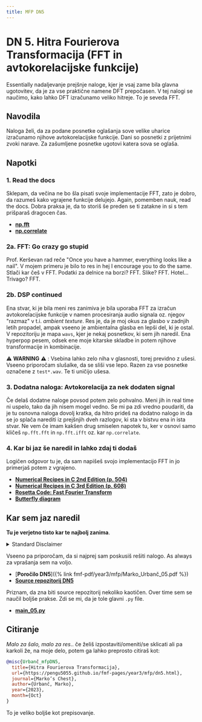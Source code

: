 ```yaml
---
title: MFP DN5
---
```

# DN 5. Hitra Fourierova Transformacija (FFT in avtokorelacijske funkcije)
  
Essentially nadaljevanje prejšnje naloge, kjer je vsaj zame bila glavna ugotovitev, da je za vse praktične namene DFT prepočasen. V tej nalogi se naučimo, kako lahko DFT izračunamo veliko hitreje. To je seveda FFT.

## Navodila
Naloga želi, da za podane posnetke oglašanja sove velike uharice izračunamo njihove avtokorelacijske funkcije. Dani so posnetki z prijetnimi zvoki narave. Za zašumljene posnetke ugotovi katera sova se oglaša.

## Napotki

### 1. Read the docs
Sklepam, da večina ne bo šla pisati svoje implementacije FFT, zato je dobro, da razumeš kako vgrajene funkcije delujejo. Again, pomemben nauk, read the docs. Dobra praksa je, da to storiš še preden se ti zatakne in si s tem prišparaš dragocen čas.

* [**np.fft**](https://numpy.org/doc/stable/reference/routines.fft.html)
* [**np.correlate**](https://numpy.org/doc/stable/reference/generated/numpy.correlate.html)

### 2a. FFT: Go crazy go stupid
Prof. Kerševan rad reče "Once you have a hammer, everything looks like a nail". V mojem primeru je bilo to res in hej I encourage you to do the same. Stlači kar češ v FFT. Podatki za delnice na borzi? FFT. Slike? FFT. Hotel... Trivago? FFT.

### 2b. DSP continued
Ena stvar, ki je bila meni res zanimiva je bila uporaba FFT za izračun avtokorelacijske funkcije v namen procesiranja audio signala oz. njegov "razmaz" v t.i. *ambient texture*. Res je, da je moj okus za glasbo v zadnjih letih propadel, ampak vseeno je ambientalna glasba en lepši del, ki je ostal.
V repozitoriju je mapa `wavs`, kjer je nekaj posnetkov, ki sem jih naredil. Ena hyperpop pesem, odsek ene moje kitarske skladbe in potem njihove transformacije in kombinacije.

⚠️ **WARNING** ⚠️ : Vsebina lahko zelo niha v glasnosti, torej previdno z ušesi. Vseeno priporočam slušalke, da se sliši vse lepo. Razen za vse posnetke označene z `test*.wav`. Te ti uničijo ušesa.

### 3. Dodatna naloga: Avtokorelacija za nek dodaten signal
Če delaš dodatne naloge povsod potem zelo pohvalno. Meni jih in real time ni uspelo, tako da jih nisem mogel vedno. Se mi pa zdi vredno poudariti, da je tu osnovna naloga dovolj kratka, da hitro prideš na dodatno nalogo in da se jo splača narediti iz prejšnjih dveh razlogov, ki sta v bistvu ena in ista stvar. Ne vem če imam kakšen drug smiselen napotek tu, ker v osnovi samo kličeš `np.fft.fft` in `np.fft.ifft` oz. kar `np.correlate`.

### 4. Kar bi jaz še naredil in lahko zdaj ti dodaš
Logičen odgovor tu je, da sam napišeš svojo implementacijo FFT in jo primerjaš potem z vgrajeno. 

* [**Numerical Recipes in C 2nd Edition (p. 504)**](http://www.grad.hr/nastava/gs/prg/NumericalRecipesinC.pdf)
* [**Numerical Recipes in C 3rd Edition (p. 608)**](http://numerical.recipes/book.html)
* [**Rosetta Code: Fast Fourier Transform**](https://www.rosettacode.org/wiki/Fast_Fourier_transform#Python)
* [**Butterfly diagram**](https://en.wikipedia.org/wiki/Butterfly_diagram)


## Kar sem jaz naredil
**Tu je verjetno tisto kar te najbolj zanima**. 

<details>
  <summary>Standard Disclaimer</summary>
  Objavljam tudi kodo. Ta je bila včasih del večjega repozitorija, ampak sem jo sedaj izvzel v svojega, da je bolj pregledna. Koda bi morala biti razmeroma pokomentirana, sploh v kasnejših nalogah. 
  
</details>

Vseeno pa priporočam, da si najprej sam poskusiš rešiti nalogo. As always za vprašanja sem na voljo.


* [**Poročilo DN5**]({% link fmf-pdf/year3/mfp/Marko_Urbanč_05.pdf %})
* [**Source repozitorij DN5**](https://github.com/pengu5055/mfp05)

Priznam, da zna biti source repozitorij nekoliko kaotičen. Over time sem se naučil boljše prakse. Zdi se mi, da je tole glavni `.py` file.

* [**main_05.py**](https://github.com/pengu5055/mfp05/blob/main/main_05.py)

## Citiranje
*Malo za šalo, malo za res*.. če želiš izpostaviti/omeniti/se sklicati ali pa karkoli že, na moje delo, potem ga lahko preprosto citiraš kot:

```bib
@misc{Urbanč_mfpDN5, 
  title={Hitra Fourierova Transformacija}, 
  url={https://pengu5055.github.io/fmf-pages/year3/mfp/dn5.html}, 
  journal={Marko’s Chest}, 
  author={Urbanč, Marko}, 
  year={2023}, 
  month={Oct}
} 
```
To je veliko boljše kot prepisovanje.
